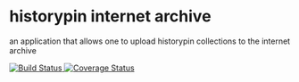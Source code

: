 # historypin internet archive
an application that allows one to upload historypin collections to the internet archive

[![ Build Status ]( https://travis-ci.org/Historypin/historypin-internet-archive.svg?branch=develop ) ]( https://travis-ci.org/Historypin/historypin-internet-archive ) [![ Coverage Status ]( https://coveralls.io/repos/github/Historypin/historypin-internet-archive/badge.svg?branch=develop )]( https://coveralls.io/github/Historypin/historypin-internet-archive?branch=develop )
